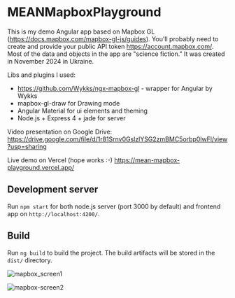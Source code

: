 # MEANMapboxPlayground

This is my demo Angular app based on Mapbox GL (https://docs.mapbox.com/mapbox-gl-js/guides). You'll probably need to create and provide your public API token https://account.mapbox.com/. Most of the data and objects in the app are "science fiction." It was created in November 2024 in Ukraine.

Libs and plugins I used: 
- https://github.com/Wykks/ngx-mapbox-gl - wrapper for Angular by Wykks
- mapbox-gl-draw for Drawing mode
- Angular Material for ui elements and theming
- Node.js + Express 4 + jade for server

Video presentation on Google Drive: https://drive.google.com/file/d/1r81Srnv0GslzlYSG2zmBMC5orbp0lwFl/view?usp=sharing

Live demo on Vercel (hope works :-) https://mean-mapbox-playground.vercel.app/ 

## Development server

Run `npm start` for both node.js server (port 3000 by default) and frontend app on `http://localhost:4200/`. 

## Build

Run `ng build` to build the project. The build artifacts will be stored in the `dist/` directory.

![mapbox_screen1](https://github.com/user-attachments/assets/745cb665-0714-4168-a217-c675e2c819fc)


![mapbox-screen2](https://github.com/user-attachments/assets/be0c02ff-4ef7-4cf4-879b-e0fa1e72e4ed)

